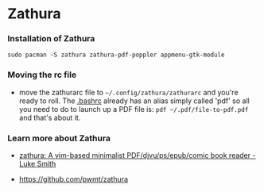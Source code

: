 # Zathura

### Installation of Zathura

`sudo pacman -S zathura zathura-pdf-poppler appmenu-gtk-module`

### Moving the rc file

- move the zathurarc file to `~/.config/zathura/zathurarc` and you're ready to roll. The [.bashrc](https://github.com/antomuto4/dotfiles/blob/master/.bashrc) already has an alias simply called 'pdf' so all you need to do to launch up a PDF file is: `pdf ~/.pdf/file-to-pdf.pdf` and that's about it.

### Learn more about Zathura

- [zathura: A vim-based minimalist PDF/djvu/ps/epub/comic book reader - Luke Smith](https://youtu.be/V_Iz4zdyRM4)

- https://github.com/pwmt/zathura
